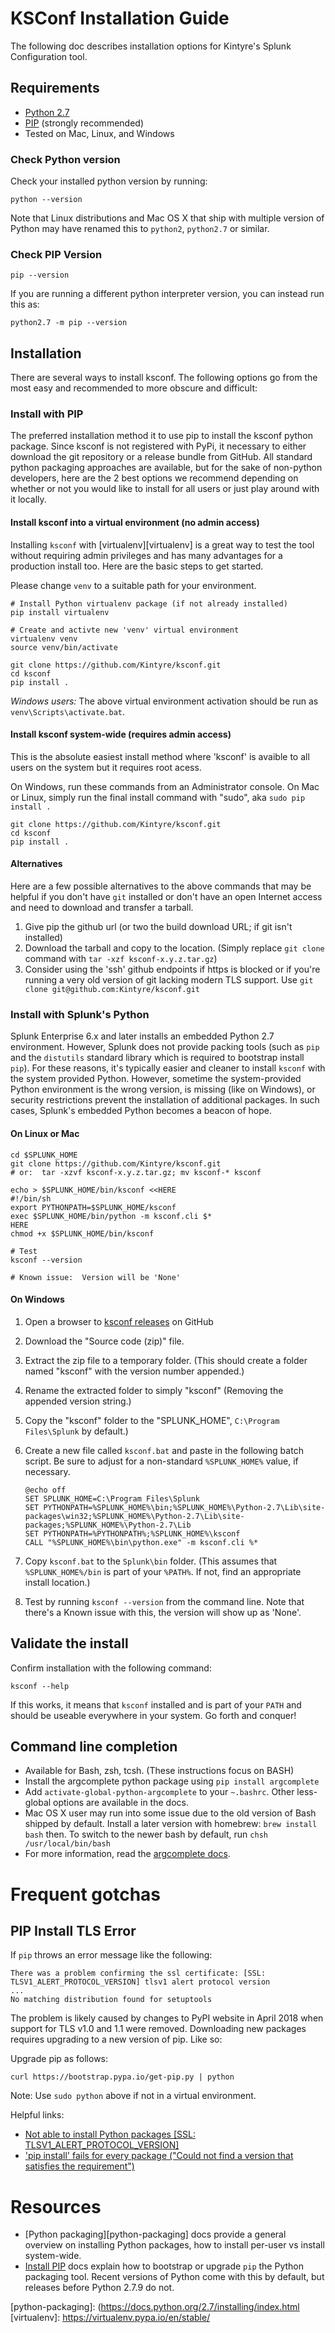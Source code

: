 # KSConf Installation Guide

The following doc describes installation options for Kintyre's Splunk Configuration tool.

## Requirements

 * [Python 2.7][python-download]
 * [PIP][pip-install] (strongly recommended)
 * Tested on Mac, Linux, and Windows


### Check Python version

Check your installed python version by running:

    python --version

Note that Linux distributions and Mac OS X that ship with multiple version of Python may have
renamed this to `python2`, `python2.7` or similar.

### Check PIP Version

    pip --version

If you are running a different python interpreter version, you can instead run this as:

    python2.7 -m pip --version


## Installation

There are several ways to install ksconf.  The following options go from the most easy and
recommended to more obscure and difficult:


### Install with PIP

The preferred installation method it to use pip to install the ksconf python package.  Since ksconf
is not registered with PyPi, it necessary to either download the git repository or a release bundle
from GitHub.  All standard python packaging approaches are available, but for the sake of non-python
developers, here are the 2 best options we recommend depending on whether or not you would like to
install for all users or just play around with it locally.


#### Install ksconf into a virtual environment (no admin access)

Installing `ksconf` with [virtualenv][virtualenv] is a great way to test the tool without requiring
admin privileges and has many advantages for a production install too.  Here are the basic steps to
get started.

Please change `venv` to a suitable path for your environment.

    # Install Python virtualenv package (if not already installed)
    pip install virtualenv

    # Create and activte new 'venv' virtual environment
    virtualenv venv
    source venv/bin/activate

    git clone https://github.com/Kintyre/ksconf.git
    cd ksconf
    pip install .


*Windows users:*  The above virtual environment activation should be run as
`venv\Scripts\activate.bat`.


#### Install ksconf system-wide (requires admin access)

This is the absolute easiest install method where 'ksconf' is avaible to all users on the system but
it requires root acess.

On Windows, run these commands from an Administrator console.  On Mac or Linux, simply run the final
install command with "sudo", aka `sudo pip install .`

    git clone https://github.com/Kintyre/ksconf.git
    cd ksconf
    pip install .

#### Alternatives

Here are a few possible alternatives to the above commands that may be helpful if you don't have
`git` installed or don't have an open Internet access and need to download and transfer a tarball.

 1.  Give pip the github url (or two the build download URL; if git isn't installed)
 1.  Download the tarball and copy to the location.  (Simply replace `git clone` command with
     `tar -xzf ksconf-x.y.z.tar.gz`)
 1.  Consider using the 'ssh' github endpoints if https is blocked or if you're running a very old
     version of git lacking modern TLS support.  Use `git clone git@github.com:Kintyre/ksconf.git`


### Install with Splunk's Python

Splunk Enterprise 6.x and later installs an embedded Python 2.7 environment.
However, Splunk does not provide packing tools (such as `pip` and the `distutils` standard library
which is required to bootstrap install `pip`).  For these reasons, it's typically easier and cleaner
to install `ksconf` with the system provided Python.  However, sometime the system-provided Python
environment is the wrong version, is missing (like on Windows), or security restrictions prevent the
installation of additional packages.  In such cases, Splunk's embedded Python becomes a beacon of
hope.

#### On Linux or Mac

    cd $SPLUNK_HOME
    git clone https://github.com/Kintyre/ksconf.git
    # or:  tar -xzvf ksconf-x.y.z.tar.gz; mv ksconf-* ksconf

    echo > $SPLUNK_HOME/bin/ksconf <<HERE
    #!/bin/sh
    export PYTHONPATH=$SPLUNK_HOME/ksconf
    exec $SPLUNK_HOME/bin/python -m ksconf.cli $*
    HERE
    chmod +x $SPLUNK_HOME/bin/ksconf

    # Test
    ksconf --version

    # Known issue:  Version will be 'None'


#### On Windows

 1. Open a browser to [ksconf releases](https://github.com/Kintyre/ksconf/releases/latest) on GitHub
 2. Download the "Source code (zip)" file.
 3. Extract the zip file to a temporary folder.  (This should create a folder named "ksconf" with
    the version number appended.)
 4. Rename the extracted folder to simply "ksconf" (Removing the appended version string.)
 5. Copy the "ksconf" folder to the "SPLUNK_HOME", `C:\Program Files\Splunk` by default.)
 6. Create a new file called `ksconf.bat` and paste in the following batch script.  Be sure to
    adjust for a non-standard `%SPLUNK_HOME%` value, if necessary.
    
        @echo off
        SET SPLUNK_HOME=C:\Program Files\Splunk
        SET PYTHONPATH=%SPLUNK_HOME%\bin;%SPLUNK_HOME%\Python-2.7\Lib\site-packages\win32;%SPLUNK_HOME%\Python-2.7\Lib\site-packages;%SPLUNK_HOME%\Python-2.7\Lib
        SET PYTHONPATH=%PYTHONPATH%;%SPLUNK_HOME%\ksconf
        CALL "%SPLUNK_HOME%\bin\python.exe" -m ksconf.cli %*

 7. Copy `ksconf.bat` to the `Splunk\bin` folder.  (This assumes that `%SPLUNK_HOME%/bin` is part of
    your `%PATH%`.  If not, find an appropriate install location.)
 8. Test by running `ksconf --version` from the command line.
    Note that there's a Known issue with this, the version will show up as 'None'.


## Validate the install

Confirm installation with the following command:

    ksconf --help

If this works, it means that `ksconf` installed and is part of your `PATH` and should be useable
everywhere in your system.  Go forth and conquer!


## Command line completion

 * Available for Bash, zsh, tcsh.  (These instructions focus on BASH)
 * Install the argcomplete python package using `pip install argcomplete`
 * Add `activate-global-python-argcomplete` to your `~.bashrc`.
   Other less-global options are available in the docs.
 * Mac OS X user may run into some issue due to the old version of Bash shipped by default.
   Install a later version with homebrew:   `brew install bash` then.  To switch to the newer bash
   by default, run `chsh /usr/local/bin/bash`
 * For more information, read the [argcomplete docs][argcomplete].


# Frequent gotchas

## PIP Install TLS Error

If `pip` throws an error message like the following:

    There was a problem confirming the ssl certificate: [SSL: TLSV1_ALERT_PROTOCOL_VERSION] tlsv1 alert protocol version
    ...
    No matching distribution found for setuptools


The problem is likely caused by changes to PyPI website in April 2018 when support for TLS v1.0 and
1.1 were removed.  Downloading new packages requires upgrading to a new version of pip.  Like so:

Upgrade pip as follows:

    curl https://bootstrap.pypa.io/get-pip.py | python

Note:  Use `sudo python` above if not in a virtual environment.

Helpful links:

 * [Not able to install Python packages [SSL: TLSV1_ALERT_PROTOCOL_VERSION]](https://stackoverflow.com/a/49769015/315892)
 * ['pip install' fails for every package ("Could not find a version that satisfies the requirement")](https://stackoverflow.com/a/49748494/315892)


# Resources

 * [Python packaging][python-packaging] docs provide a general
   overview on installing Python packages, how to install per-user vs install system-wide.
 * [Install PIP][pip-install] docs explain how to bootstrap or upgrade
   `pip` the Python packaging tool.  Recent versions of Python come with this by default, but
   releases before Python 2.7.9 do not.


[argcomplete]: https://argcomplete.readthedocs.io/en/latest/
[pip-install]: https://pip.pypa.io/en/stable/installing/
[python-download]: https://www.python.org/downloads/
[python-packaging]: (https://docs.python.org/2.7/installing/index.html
[virtualenv]: https://virtualenv.pypa.io/en/stable/
